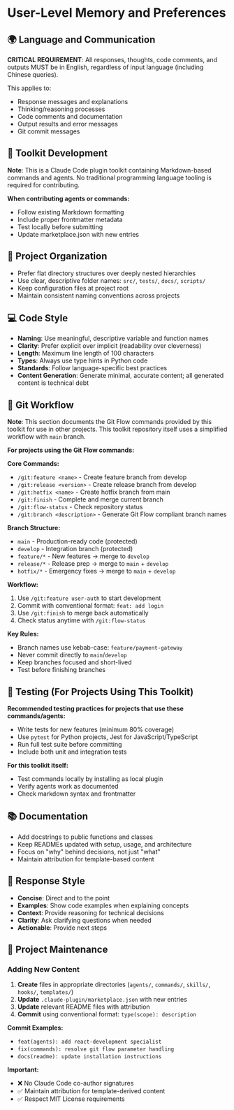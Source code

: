# User-Level Memory and Preferences

## 🌍 Language and Communication
**CRITICAL REQUIREMENT**: All responses, thoughts, code comments, and outputs MUST be in English, regardless of input language (including Chinese queries).

This applies to:
- Response messages and explanations
- Thinking/reasoning processes
- Code comments and documentation
- Output results and error messages
- Git commit messages

## 📝 Toolkit Development
**Note**: This is a Claude Code plugin toolkit containing Markdown-based commands and agents. No traditional programming language tooling is required for contributing.

**When contributing agents or commands:**
- Follow existing Markdown formatting
- Include proper frontmatter metadata
- Test locally before submitting
- Update marketplace.json with new entries

## 📁 Project Organization
- Prefer flat directory structures over deeply nested hierarchies
- Use clear, descriptive folder names: `src/`, `tests/`, `docs/`, `scripts/`
- Keep configuration files at project root
- Maintain consistent naming conventions across projects

## 💻 Code Style
- **Naming**: Use meaningful, descriptive variable and function names
- **Clarity**: Prefer explicit over implicit (readability over cleverness)
- **Length**: Maximum line length of 100 characters
- **Types**: Always use type hints in Python code
- **Standards**: Follow language-specific best practices
- **Content Generation**: Generate minimal, accurate content; all generated content is technical debt

## 🔄 Git Workflow

**Note**: This section documents the Git Flow commands provided by this toolkit for use in other projects. This toolkit repository itself uses a simplified workflow with `main` branch.

**For projects using the Git Flow commands:**

**Core Commands:**
- `/git:feature <name>` - Create feature branch from develop
- `/git:release <version>` - Create release branch from develop
- `/git:hotfix <name>` - Create hotfix branch from main
- `/git:finish` - Complete and merge current branch
- `/git:flow-status` - Check repository status
- `/git:branch <description>` - Generate Git Flow compliant branch names

**Branch Structure:**
- `main` - Production-ready code (protected)
- `develop` - Integration branch (protected)
- `feature/*` - New features → merge to `develop`
- `release/*` - Release prep → merge to `main` + `develop`
- `hotfix/*` - Emergency fixes → merge to `main` + `develop`

**Workflow:**
1. Use `/git:feature user-auth` to start development
2. Commit with conventional format: `feat: add login`
3. Use `/git:finish` to merge back automatically
4. Check status anytime with `/git:flow-status`

**Key Rules:**
- Branch names use kebab-case: `feature/payment-gateway`
- Never commit directly to `main`/`develop`
- Keep branches focused and short-lived
- Test before finishing branches

## 🧪 Testing (For Projects Using This Toolkit)
**Recommended testing practices for projects that use these commands/agents:**
- Write tests for new features (minimum 80% coverage)
- Use `pytest` for Python projects, Jest for JavaScript/TypeScript
- Run full test suite before committing
- Include both unit and integration tests

**For this toolkit itself:**
- Test commands locally by installing as local plugin
- Verify agents work as documented
- Check markdown syntax and frontmatter

## 📚 Documentation
- Add docstrings to public functions and classes
- Keep READMEs updated with setup, usage, and architecture
- Focus on "why" behind decisions, not just "what"
- Maintain attribution for template-based content

## 💬 Response Style
- **Concise**: Direct and to the point
- **Examples**: Show code examples when explaining concepts
- **Context**: Provide reasoning for technical decisions
- **Clarity**: Ask clarifying questions when needed
- **Actionable**: Provide next steps

## 🔄 Project Maintenance

### Adding New Content
1. **Create** files in appropriate directories (`agents/`, `commands/`, `skills/`, `hooks/`, `templates/`)
2. **Update** `.claude-plugin/marketplace.json` with new entries
3. **Update** relevant README files with attribution
4. **Commit** using conventional format: `type(scope): description`

**Commit Examples:**
- `feat(agents): add react-development specialist`
- `fix(commands): resolve git flow parameter handling`
- `docs(readme): update installation instructions`

**Important:**
- ❌ No Claude Code co-author signatures
- ✅ Maintain attribution for template-derived content
- ✅ Respect MIT License requirements
